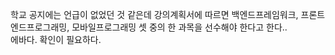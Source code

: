학교 공지에는 언급이 없었던 것 같은데  강의계획서에 따르면 백엔드프레임워크, 프론트엔드프로그래밍, 모바일프로그래밍 셋 중의 한 과목을 선수해야 한다고 한다..<br>
에바다. 확인이 필요하다.
